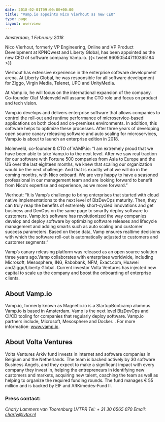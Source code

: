 ```yaml
---
date: 2018-02-01T09:00:00+00:00
title: "Vamp.io appoints Nico Vierhout as new CEO"
type: page
layout: overview
---
```

*Amsterdam, 1 February 2018*

Nico Vierhout, formerly VP Engineering, Online and VP Product
Development at KPNQwest and Liberty Global, has been appointed as
the new CEO of software company Vamp.io.
{{< tweet 960505447110365184 >}}

Vierhout has extensive experience in the
enterprise software development arena. At Liberty Global, he was
responsible for all software development for Ziggo, Virgin Media,
Telenet, UPC and UnityMedia.

<!--more-->

At Vamp.io, he will focus on the
international expansion of the company. Co-founder Olaf Molenveld
will assume the CTO role and focus on product and tech
vision.


Vamp.io develops and delivers enterprise
software that allows companies to control the roll-out and runtime
performance of microservice-based applications on both cloud and
on-premises environments. In addition, this software helps to
optimize these processes. After three years of developing open
source canary releasing software and auto scaling for
microservices, Vamp.io is about to launch an enterprise edition in
2018.


Molenveld, co-founder & CTO of
VAMP.io: “I am extremely proud that we have been able to take
Vamp.io to the next level. After we saw real traction for our
software with Fortune 500 companies from Asia to Europe and the US
over the last eighteen months, we knew that scaling our
organization would be the next challenge. And that is exactly what
we will do in the coming months, with Nico onboard. We are very
happy to have a seasoned professional in our management team and
are looking forward to benefit from Nico’s expertise and
experience, as we move forward.”


Vierhout: “It is Vamp’s challenge to
bring enterprises that started with cloud native implementations to
the next level of BizDevOps maturity. Then, they can truly reap the
benefits of extremely short-cycled innovations and get business and
DevOps on the same page to smartly deploy software to customers.
Vamp.io’s software has revolutionized the way companies develop and
deploy software by optimizing software releases and lifecycle
management and adding smarts such as auto scaling and customer
success parameters. Based on these data, Vamp ensures realtime
decisions with which the software roll-out is automatically
adjusted to customers and customer segments.”


Vamp’s canary releasing platform was
released as an open source solution three years ago.Vamp
collaborates with  enterprises worldwide, including Microsoft,
Mesosphere, ING, Rabobank, NFM, Exact.com, Huawei andZiggo/Liberty
Global. Current investor Volta Ventures has injected new capital to
scale up the company and boost the onboarding of enterprise
clients.


## About Vamp.io


Vamp.io, formerly known as Magnetic.io is
a StartupBootcamp alumnus. Vamp.io is based in Amsterdam. Vamp is
the next level BizDevOps and CI/CD tooling for companies that
regularly deploy software. Vamp.io partners include, Microsoft,
Mesosphere and Docker. . For more information:
www.vamp.io.


## About Volta Ventures


Volta Ventures Arkiv fund invests in
internet and software companies in Belgium and the Netherlands. The
team is backed actively by 30 software Business Angels, and they
expect to make a significant impact with every company they invest
in, helping the entrepreneurs in identifying new customers and
markets, acquiring new talent, coaching the team as well as helping
to organize the required funding rounds. The fund manages € 55
million and is backed by EIF and ARKimedes-Fund
II.


### Press contact:
*Charly Lammers van Toorenburg
LVTPR
Tel: + 31 30 6565 070
Email: charly@lvtpr.nl*
